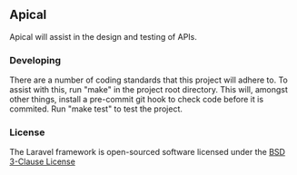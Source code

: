 ## Apical

Apical will assist in the design and testing of APIs.

### Developing

There are a number of coding standards that this project will adhere to.
To assist with this, run "make" in the project root directory.  This will,
amongst other things, install a pre-commit git hook to check code before
it is commited.  Run "make test" to test the project.

### License

The Laravel framework is open-sourced software licensed under the [BSD 3-Clause License](http://opensource.org/licenses/BSD-3-Clause)

